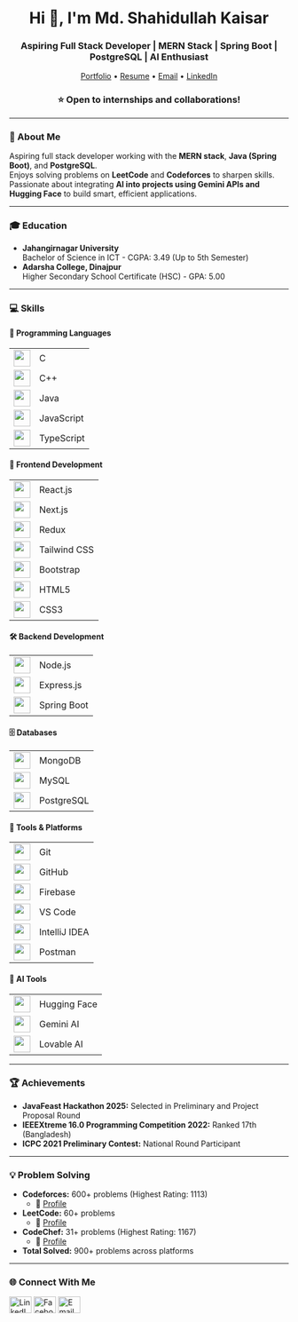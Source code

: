 <h1 align="center">Hi 👋, I'm Md. Shahidullah Kaisar</h1>
<h3 align="center">Aspiring Full Stack Developer | MERN Stack | Spring Boot | PostgreSQL | AI Enthusiast</h3>

<p align="center">
  <a href="https://shahidullah-kaisar.netlify.app/" target="_blank">Portfolio</a> •
  <a href="https://drive.google.com/file/d/11b-Xb_aNlHu85DaMK5eNzfcwW9dxRoQk/view?usp=drive_link" target="_blank">Resume</a> •
  <a href="mailto:shkaisar2002@gmail.com">Email</a> •
  <a href="https://www.linkedin.com/in/shkaisar/" target="_blank">LinkedIn</a>
</p>

<h3 align="center">⭐ Open to internships and collaborations!</h3>

---

### 🚀 About Me  
Aspiring full stack developer working with the **MERN stack**, **Java (Spring Boot)**, and **PostgreSQL**.  
Enjoys solving problems on **LeetCode** and **Codeforces** to sharpen skills.  
Passionate about integrating **AI into projects using Gemini APIs and Hugging Face** to build smart, efficient applications.


---

### 🎓 Education  
- **Jahangirnagar University**  
  Bachelor of Science in ICT - CGPA: 3.49 (Up to 5th Semester)  
- **Adarsha College, Dinajpur**  
  Higher Secondary School Certificate (HSC) - GPA: 5.00  

---

### 💻 Skills

#### 🚀 Programming Languages
| | |
|------|------|
| <img src="https://cdn.jsdelivr.net/gh/devicons/devicon/icons/c/c-original.svg" width="30"/> | C |
| <img src="https://cdn.jsdelivr.net/gh/devicons/devicon/icons/cplusplus/cplusplus-original.svg" width="30"/> | C++ |
| <img src="https://cdn.jsdelivr.net/gh/devicons/devicon/icons/java/java-original.svg" width="30"/> | Java |
| <img src="https://cdn.jsdelivr.net/gh/devicons/devicon/icons/javascript/javascript-original.svg" width="30"/> | JavaScript |
| <img src="https://cdn.jsdelivr.net/gh/devicons/devicon/icons/typescript/typescript-original.svg" width="30"/> | TypeScript |

#### 🎨 Frontend Development
| | |
|------|------|
| <img src="https://cdn.jsdelivr.net/gh/devicons/devicon/icons/react/react-original.svg" width="30"/> | React.js |
| <img src="https://cdn.jsdelivr.net/gh/devicons/devicon/icons/nextjs/nextjs-original-wordmark.svg" width="30" style="background:white"/> | Next.js |
| <img src="https://cdn.jsdelivr.net/gh/devicons/devicon/icons/redux/redux-original.svg" width="30"/> | Redux |
| <img src="https://www.vectorlogo.zone/logos/tailwindcss/tailwindcss-icon.svg" width="30"/> | Tailwind CSS |
| <img src="https://cdn.jsdelivr.net/gh/devicons/devicon/icons/bootstrap/bootstrap-original.svg" width="30"/> | Bootstrap |
| <img src="https://cdn.jsdelivr.net/gh/devicons/devicon/icons/html5/html5-original.svg" width="30"/> | HTML5 |
| <img src="https://cdn.jsdelivr.net/gh/devicons/devicon/icons/css3/css3-original.svg" width="30"/> | CSS3 |

#### 🛠️ Backend Development
| | |
|------|------|
| <img src="https://cdn.jsdelivr.net/gh/devicons/devicon/icons/nodejs/nodejs-original.svg" width="30"/> | Node.js |
| <img src="https://cdn.jsdelivr.net/gh/devicons/devicon/icons/express/express-original.svg" width="30" style="background:white"/> | Express.js |
| <img src="https://www.vectorlogo.zone/logos/springio/springio-icon.svg" width="30"/> | Spring Boot |

#### 🗄️ Databases
| | |
|------|------|
| <img src="https://cdn.jsdelivr.net/gh/devicons/devicon/icons/mongodb/mongodb-original.svg" width="30"/> | MongoDB |
| <img src="https://cdn.jsdelivr.net/gh/devicons/devicon/icons/mysql/mysql-original.svg" width="30"/> | MySQL |
| <img src="https://cdn.jsdelivr.net/gh/devicons/devicon/icons/postgresql/postgresql-original.svg" width="30"/> | PostgreSQL |

#### 🧰 Tools & Platforms
| | |
|------|------|
| <img src="https://cdn.jsdelivr.net/gh/devicons/devicon/icons/git/git-original.svg" width="30"/> | Git |
| <img src="https://cdn.jsdelivr.net/gh/devicons/devicon/icons/github/github-original.svg" width="30"/> | GitHub |
| <img src="https://www.vectorlogo.zone/logos/firebase/firebase-icon.svg" width="30"/> | Firebase |
| <img src="https://cdn.jsdelivr.net/gh/devicons/devicon/icons/vscode/vscode-original.svg" width="30"/> | VS Code |
| <img src="https://resources.jetbrains.com/storage/products/company/brand/logos/IntelliJ_IDEA_icon.png" width="30"/> | IntelliJ IDEA |
| <img src="https://www.vectorlogo.zone/logos/getpostman/getpostman-icon.svg" width="30"/> | Postman |

#### 🧠 AI Tools
| | |
|------|------|
| <img src="https://huggingface.co/front/assets/huggingface_logo-noborder.svg" width="30"/> | Hugging Face |
| <img src="https://upload.wikimedia.org/wikipedia/commons/thumb/f/f0/Google_Gemini_logo.svg/512px-Google_Gemini_logo.svg.png" width="30"/> | Gemini AI |
| <img src="https://lovable.app/favicon.ico" width="30"/> | Lovable AI |

---

### 🏆 Achievements  
- **JavaFeast Hackathon 2025:** Selected in Preliminary and Project Proposal Round  
- **IEEEXtreme 16.0 Programming Competition 2022:** Ranked 17th (Bangladesh)  
- **ICPC 2021 Preliminary Contest:** National Round Participant  

---


### 💡 Problem Solving  
- **Codeforces:** 600+ problems (Highest Rating: 1113)  
  - 🔗 [Profile](https://codeforces.com/profile/Sh_Kaisar)
- **LeetCode:** 60+ problems  
  - 🔗 [Profile](https://leetcode.com/u/Sh_Kaisar/)
- **CodeChef:** 31+ problems (Highest Rating: 1167)  
  - 🔗 [Profile](https://www.codechef.com/users/shkaisar)
- **Total Solved:** 900+ problems across platforms  

---

### 🌐 Connect With Me  
<p align="left">
  <a href="https://www.linkedin.com/in/shkaisar/" target="_blank"><img src="https://raw.githubusercontent.com/rahuldkjain/github-profile-readme-generator/master/src/images/icons/Social/linked-in-alt.svg" alt="LinkedIn" height="30" width="40" /></a>
  <a href="https://www.facebook.com/shahidullah.kaisar.7399/" target="_blank"><img src="https://raw.githubusercontent.com/rahuldkjain/github-profile-readme-generator/master/src/images/icons/Social/facebook.svg" alt="Facebook" height="30" width="40" /></a>
  <a href="mailto:shkaisar2002@gmail.com"><img src="https://www.vectorlogo.zone/logos/gmail/gmail-icon.svg" alt="Email" height="30" width="40" /></a>
</p>
